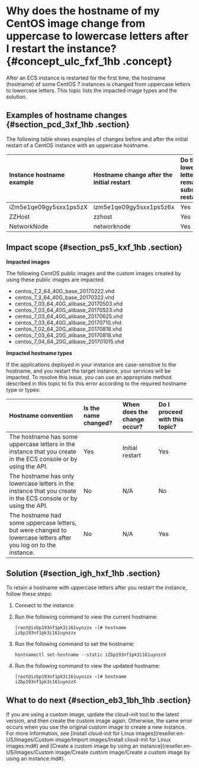 # Why does the hostname of my CentOS image change from uppercase to lowercase letters after I restart the instance? {#concept_ulc_fxf_1hb .concept}

After an ECS instance is restarted for the first time, the hostname \(hostname\) of some CentOS 7 instances is changed from uppercase letters to lowercase letters. This topic lists the impacted image types and the solution.

## Examples of hostname changes {#section_pcd_3xf_1hb .section}

The following table shows examples of changes before and after the initial restart of a CentOS instance with an uppercase hostname.

|Instance hostname example|Hostname change after the initial restart|Do the lowercase letters remain in subsequent restarts?|
|:------------------------|:----------------------------------------|:------------------------------------------------------|
|iZm5e1qe09gy5sxx1ps5zX|izm5e1qe09gy5sxx1ps5z6x|Yes|
|ZZHost|zzhost|Yes|
|NetworkNode|networknode|Yes|

## Impact scope {#section_ps5_kxf_1hb .section}

**Impacted images**

The following CentOS public images and the custom images created by using these public images are impacted.

-   centos\_7\_2\_64\_40G\_base\_20170222.vhd
-   centos\_7\_3\_64\_40G\_base\_20170322.vhd
-   centos\_7\_03\_64\_40G\_alibase\_20170503.vhd
-   centos\_7\_03\_64\_40G\_alibase\_20170523.vhd
-   centos\_7\_03\_64\_40G\_alibase\_20170625.vhd
-   centos\_7\_03\_64\_40G\_alibase\_20170710.vhd
-   centos\_7\_02\_64\_20G\_alibase\_20170818.vhd
-   centos\_7\_03\_64\_20G\_alibase\_20170818.vhd
-   centos\_7\_04\_64\_20G\_alibase\_201701015.vhd

**Impacted hostname types**

If the applications deployed in your instance are case-sensitive to the hostname, and you restart the target instance, your services will be impacted. To resolve this issue, you can use an appropriate method described in this topic to fix this error according to the required hostname type or types:

|Hostname convention|Is the name changed?|When does the change occur?|Do I proceed with this topic?|
|:------------------|:-------------------|:--------------------------|:----------------------------|
|The hostname has some uppercase letters in the instance that you create in the ECS console or by using the API.|Yes|Initial restart|Yes|
|The hostname has only lowercase letters in the instance that you create in the ECS console or by using the API.|No|N/A|No|
|The hostname had some uppercase letters, but were changed to lowercase letters after you log on to the instance.|No|N/A|Yes|

## Solution {#section_igh_hxf_1hb .section}

To retain a hostname with uppercase letters after you restart the instance, follow these steps:

1.  Connect to the instance.
2.  Run the following command to view the current hostname:

    ```
    [root@izbp193nf1pk3i161uynzzx ~]# hostname
    izbp193nf1pk3i161uynzzx
    ```

3.  Run the following command to set the hostname:

    ```
    hostnamectl set-hostname --static iZbp193nf1pk3i161uynzzX
    ```

4.  Run the following command to view the updated hostname:

    ```
    [root@izbp193nf1pk3i161uynzzx ~]# hostname
    iZbp193nf1pk3i161uynzzX
    ```


## What to do next {#section_eb3_1bh_1hb .section}

If you are using a custom image, update the cloud-init tool to the latest version, and then create the custom image again. Otherwise, the same error occurs when you use the original custom image to create a new instance. For more information, see [Install cloud-init for Linux images](reseller.en-US/Images/Custom image/Import images/Install cloud-init for Linux images.md#) and [Create a custom image by using an instance](reseller.en-US/Images/Custom image/Create custom image/Create a custom image by using an instance.md#).

